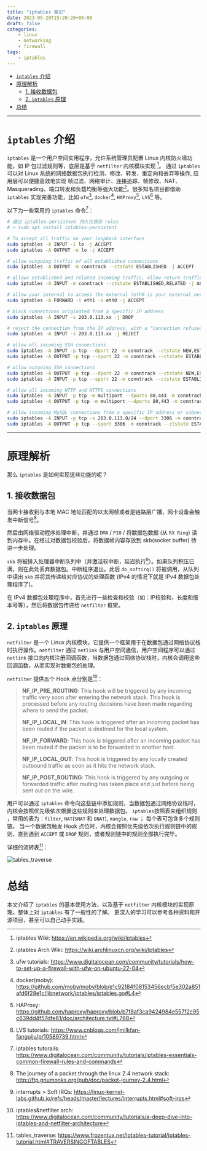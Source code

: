 ```yaml
---
title: "iptables 笔记"
date: 2023-05-28T15:20:20+08:00
draft: false
categories:
    - linux
    - networking
    - firewall
tags:
    - iptables
---
```


- [`iptables` 介绍](#iptables-介绍)
- [原理解析](#原理解析)
  - [1. 接收数据包](#1-接收数据包)
  - [2. `iptables` 原理](#2-iptables-原理)
- [总结](#总结)

---

# `iptables` 介绍

`iptables` 是一个用户空间实用程序，允许系统管理员配置 Linux 内核防火墙功能，如 IP 包过滤规则等，底层是基于 `netfilter` 内核模块实现 [^1]。 通过 `iptables` 可以对 Linux 系统的网络数据包执行检测、修改、转发、重定向和丢弃等操作, 应用层可以便捷高效地实现 帧过滤、网络审计、连接追踪、帧修改、NAT、Masquerading、端口转发和负载均衡等强大功能[^2]。很多知名项目都借助 `iptables` 实现完善功能，比如 `ufw`[^3], `docker`[^4], `HAProxy`[^5], `LVS`[^9] 等。

以下为一些常用的 `iptables` 命令[^6]：

```bash
# 通过 iptables-persistent 持久化保存 rules
# > sudo apt install iptables-persistent

# To accept all traffic on your loopback interface
sudo iptables -A INPUT -i lo -j ACCEPT
sudo iptables -A OUTPUT -o lo -j ACCEPT

# allow outgoing traffic of all established connections
sudo iptables -A OUTPUT -m conntrack --ctstate ESTABLISHED -j ACCEPT

# allows established and related incoming traffic, allow return traffic for outgoing connections initiated by the server itself.
sudo iptables -A INPUT -m conntrack --ctstate ESTABLISHED,RELATED -j ACCEPT

# allow your internal to access the external (eth0 is your external network, and eth1 is your internal network)
sudo iptables -A FORWARD -i eth1 -o eth0 -j ACCEPT

# block connections originated from a specific IP address
sudo iptables -A INPUT -s 203.0.113.xx -j DROP

# reject the connection from the IP address, with a “connection refused” error
sudo iptables -A INPUT -s 203.0.113.xx -j REJECT

# allow all incoming SSH connections
sudo iptables -A INPUT -p tcp --dport 22 -m conntrack --ctstate NEW,ESTABLISHED -j ACCEPT
sudo iptables -A OUTPUT -p tcp --sport 22 -m conntrack --ctstate ESTABLISHED -j ACCEPT

# allow outgoing SSH connections
sudo iptables -A OUTPUT -p tcp --dport 22 -m conntrack --ctstate NEW,ESTABLISHED -j ACCEPT
sudo iptables -A INPUT -p tcp --sport 22 -m conntrack --ctstate ESTABLISHED -j ACCEPT

# allow all incoming HTTP and HTTPS connections
sudo iptables -A INPUT -p tcp -m multiport --dports 80,443 -m conntrack --ctstate NEW,ESTABLISHED -j ACCEPT
sudo iptables -A OUTPUT -p tcp -m multiport --dports 80,443 -m conntrack --ctstate ESTABLISHED -j ACCEPT

# allow incoming MySQL connections from a specific IP address or subnet
sudo iptables -A INPUT -p tcp -s 203.0.113.0/24 --dport 3306 -m conntrack --ctstate NEW,ESTABLISHED -j ACCEPT
sudo iptables -A OUTPUT -p tcp --sport 3306 -m conntrack --ctstate ESTABLISHED -j ACCEPT
```

---

# 原理解析

那么 `iptables` 是如何实现这些功能的呢？

## 1. 接收数据包

当网卡接收到与本地 MAC 地址匹配的以太网帧或者是链路层广播，网卡设备会触发中断信号[^7]。

然后由网络驱动程序处理中断，并通过 `DMA` / `PIO` / 将数据包数据 (从 `RX Ring`) 读到内存中。在经过对数据包校验后，将数据帧内容存放到 skb(socket buffer) 待进一步处理。

`skb` 将被排入处理器中断队列中（并激活软中断，延迟执行[^8]）。如果队列积压已满，则在此处丢弃数据包。中断程序退出。此后 `do_softirq()` 将被调用，从队列中读出 `skb` 并将其传递给对应协议的处理函数 (IPv4 的情况下就是 IPv4 数据包处理程序了)。

在 IPv4 数据包处理程序中，首先进行一些检查和校验（如：IP校验和，长度和版本号等），然后将数据包传递给 `netfilter` 框架。


## 2. `iptables` 原理

`netfilter` 是一个 Linux 内核模块，它提供一个框架用于在数据包通过网络协议栈时执行操作。`netfilter` 通过 `netlink` 与用户空间通信，用户空间程序可以通过 `netlink` 接口向内核注册回调函数，当数据包通过网络协议栈时，内核会调用这些回调函数，从而实现对数据包的处理。

`netfilter` 提供五个 Hook 点分别是[^10]：

>
>**NF_IP_PRE_ROUTING**: This hook will be triggered by any incoming traffic very soon after entering the network stack. This hook is processed before any routing decisions have been made regarding where to send the packet.
>
>**NF_IP_LOCAL_IN**: This hook is triggered after an incoming packet has been routed if the packet is destined for the local system.
>
>**NF_IP_FORWARD**: This hook is triggered after an incoming packet has been routed if the packet is to be forwarded to another host.
>
>**NF_IP_LOCAL_OUT**: This hook is triggered by any locally created outbound traffic as soon as it hits the network stack.
>
>**NF_IP_POST_ROUTING**: This hook is triggered by any outgoing or forwarded traffic after routing has taken place and just before being sent out on the wire.

用户可以通过 `iptables` 命令向这些链中添加规则，当数据包通过网络协议栈时，内核会按照优先级依次根据这些规则来处理数据包。
`iptables`按照表来组织规则 ，常用的表为：`filter`, `NAT`(`SNAT` 和 `DNAT`), `mangle`, `raw` ； 每个表可包含多个规则链。
当一个数据包触发 Hook 点位时，内核会按照优先级依次执行规则链中的规则，直到遇到 `ACCEPT` 或 `DROP` 规则，或者规则链中的规则全部执行完毕。

详细的流转表[^11]：

![tables_traverse](https://www.frozentux.net/iptables-tutorial/images/tables_traverse.jpg)

# 总结
本文介绍了 `iptables` 的基本使用方法，以及基于 `netfilter` 内核模块的实现原理。整体上对 `iptables` 有了一般性的了解。
更深入的学习可以参考各种资料和开源项目，甚至可以自己动手实践。

[^1]: iptables Wiki: https://en.wikipedia.org/wiki/Iptables
[^2]: iptables Arch Wiki: https://wiki.archlinuxcn.org/wiki/Iptables
[^3]: ufw tutorials: https://www.digitalocean.com/community/tutorials/how-to-set-up-a-firewall-with-ufw-on-ubuntu-22-04
[^4]: docker(moby): https://github.com/moby/moby/blob/e1c92184f08153456ecbf5e302a851afd6f28e1c/libnetwork/iptables/iptables.go#L4
[^5]: HAProxy: https://github.com/haproxy/haproxy/blob/b7f8af3ca9424984e557f2c95c639dd4f57dfe61/doc/architecture.txt#L768
[^6]: iptables tutorails: https://www.digitalocean.com/community/tutorials/iptables-essentials-common-firewall-rules-and-commands
[^7]: The journey of a packet through the linux 2.4 network stack: http://ftp.gnumonks.org/pub/doc/packet-journey-2.4.html
[^8]: interrupts > Soft IRQs: https://linux-kernel-labs.github.io/refs/heads/master/lectures/interrupts.html#soft-irqs
[^9]: LVS tutorials: https://www.cnblogs.com/jmilkfan-fanguiju/p/10589739.html
[^10]: iptables&netfilter arch: https://www.digitalocean.com/community/tutorials/a-deep-dive-into-iptables-and-netfilter-architecture
[^11]: tables_traverse: https://www.frozentux.net/iptables-tutorial/iptables-tutorial.html#TRAVERSINGOFTABLES

